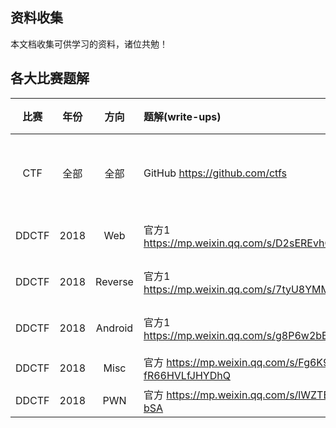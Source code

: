 资料收集
-----

本文档收集可供学习的资料，诸位共勉！

各大比赛题解
-----

|比赛|年份|方向|题解(write-ups)|备用|
|:--:|:--:|:--:|:--|:--|
|CTF	|全部|全部		|GitHub https://github.com/ctfs|请自行百度|
|DDCTF	|2018|Web		|官方1 https://mp.weixin.qq.com/s/D2sEREvhGyewiSqLCWYVxA|[官方2](https://www.anquanke.com/post/id/144879)|
|DDCTF	|2018|Reverse	|官方1 https://mp.weixin.qq.com/s/7tyU8YMMyRoSkZcI2ZjrhA|[官方2](https://www.anquanke.com/post/id/145553)|
|DDCTF	|2018|Android	|官方1 https://mp.weixin.qq.com/s/g8P6w2bBYZF0Th6CZ4mcDA|[官方2](https://www.anquanke.com/post/id/146536)|
|DDCTF	|2018|Misc		|官方 https://mp.weixin.qq.com/s/Fg6K93Y-fR66HVLfJHYDhQ|[网络](https://www.cnblogs.com/kagari/p/8889412.html)|
|DDCTF	|2018|PWN		|官方 https://mp.weixin.qq.com/s/lWZTB0-Kp5to_1ZWiv-bSA||
